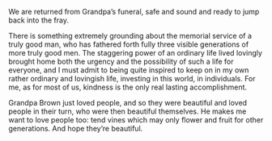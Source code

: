 We are returned from Grandpa’s funeral, safe and sound and ready to jump back into the fray.

There is something extremely grounding about the memorial service of a truly good man, who has fathered forth fully three visible generations of more truly good men. The staggering power of an ordinary life lived lovingly brought home both the urgency and the possibility of such a life for everyone, and I must admit to being quite inspired to keep on in my own rather ordinary and lovingish life, investing in this world, in individuals. For me, as for most of us, kindness is the only real lasting accomplishment.

Grandpa Brown just loved people, and so they were beautiful and loved people in their turn, who were then beautiful themselves. He makes me want to love people too: tend vines which may only flower and fruit for other generations. And hope they’re beautiful.